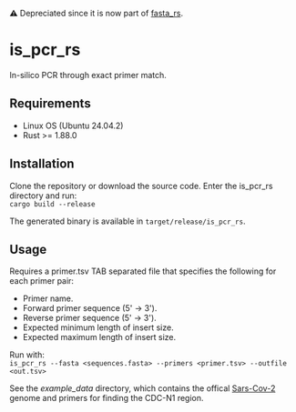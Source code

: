 ⚠️ Depreciated since it is now part of [fasta_rs](https://github.com/OscarAspelin95/fasta_rs).

# is_pcr_rs
In-silico PCR through exact primer match.

## Requirements
- Linux OS (Ubuntu 24.04.2)
- Rust >= 1.88.0

## Installation
Clone the repository or download the source code. Enter the is_pcr_rs directory and run:<br>
`cargo build --release`

The generated binary is available in `target/release/is_pcr_rs`.

## Usage
 Requires a primer.tsv TAB separated file that specifies the following for each primer pair:
- Primer name.
- Forward primer sequence (5' -> 3').
- Reverse primer sequence (5' -> 3').
- Expected minimum length of insert size.
- Expected maximum length of insert size.

Run with:<br>
`is_pcr_rs --fasta <sequences.fasta> --primers <primer.tsv> --outfile <out.tsv>`

See the *example_data* directory, which contains the offical [Sars-Cov-2](https://www.ncbi.nlm.nih.gov/nuccore/NC_045512.2/) genome and primers for finding the CDC-N1 region.

